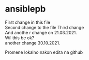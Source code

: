 # ansiblepb
First change in this file  
Second change to the file
Third change<br/>
And anothe r change on 21.03.2021.<br/>
Wil this be ok?<br/>
another change 30.10.2021.

Promene lokalno nakon edita na github


